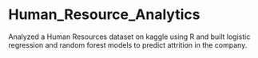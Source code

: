 # Human_Resource_Analytics
Analyzed a Human Resources dataset on kaggle using R and built logistic regression and random forest models to predict attrition in the company.

